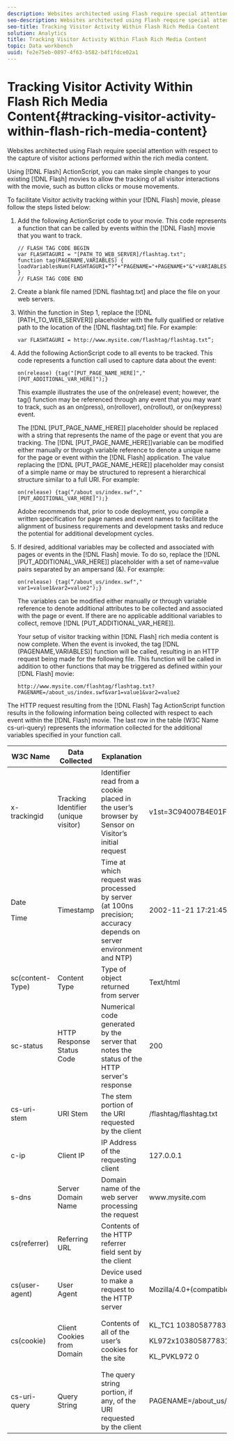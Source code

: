 ```yaml
---
description: Websites architected using Flash require special attention with respect to the capture of visitor actions performed within the rich media content.
seo-description: Websites architected using Flash require special attention with respect to the capture of visitor actions performed within the rich media content.
seo-title: Tracking Visitor Activity Within Flash Rich Media Content
solution: Analytics
title: Tracking Visitor Activity Within Flash Rich Media Content
topic: Data workbench
uuid: fe2e75eb-0897-4f63-b582-b4f1fdce02a1
---
```


# Tracking Visitor Activity Within Flash Rich Media Content{#tracking-visitor-activity-within-flash-rich-media-content}

Websites architected using Flash require special attention with respect to the capture of visitor actions performed within the rich media content.

 Using [!DNL Flash] ActionScript, you can make simple changes to your existing [!DNL Flash] movies to allow the tracking of all visitor interactions with the movie, such as button clicks or mouse movements.

To facilitate Visitor activity tracking within your [!DNL Flash] movie, please follow the steps listed below: 

1. Add the following ActionScript code to your movie. This code represents a function that can be called by events within the [!DNL Flash] movie that you want to track.

   ```
   // FLASH TAG CODE BEGIN 
   var FLASHTAGURI = "[PATH_TO_WEB_SERVER]/flashtag.txt"; 
   function tag(PAGENAME,VARIABLES) { 
   loadVariablesNum(FLASHTAGURI+”?”+"PAGENAME="+PAGENAME+"&"+VARIABLES,0); 
   } 
   // FLASH TAG CODE END
   ```

1. Create a blank file named [!DNL flashtag.txt] and place the file on your web servers.
1. Within the function in Step 1, replace the [!DNL [PATH_TO_WEB_SERVER]] placeholder with the fully qualified or relative path to the location of the [!DNL flashtag.txt] file. For example:

   ```
   var FLASHTAGURI = http://www.mysite.com/flashtag/flashtag.txt”;
   ```

1. Add the following ActionScript code to all events to be tracked. This code represents a function call used to capture data about the event:

   ```
   on(release) {tag("[PUT_PAGE_NAME_HERE]","[PUT_ADDITIONAL_VAR_HERE]");}
   ```

   This example illustrates the use of the on(release) event; however, the tag() function may be referenced through any event that you may want to track, such as an on(press), on(rollover), on(rollout), or on(keypress) event.

   The [!DNL [PUT_PAGE_NAME_HERE]] placeholder should be replaced with a string that represents the name of the page or event that you are tracking. The [!DNL [PUT_PAGE_NAME_HERE]]variable can be modified either manually or through variable reference to denote a unique name for the page or event within the [!DNL Flash] application. The value replacing the [!DNL [PUT_PAGE_NAME_HERE]] placeholder may consist of a simple name or may be structured to represent a hierarchical structure similar to a full URI. For example:

   ```
   on(release) {tag(“/about_us/index.swf","[PUT_ADDITIONAL_VAR_HERE]");}
   ```

   Adobe recommends that, prior to code deployment, you compile a written specification for page names and event names to facilitate the alignment of business requirements and development tasks and reduce the potential for additional development cycles. 

1. If desired, additional variables may be collected and associated with pages or events in the [!DNL Flash] movie. To do so, replace the [!DNL [PUT_ADDITIONAL_VAR_HERE]] placeholder with a set of name=value pairs separated by an ampersand (&). For example:

   ```
   on(release) {tag(“/about_us/index.swf"," var1=value1&var2=value2");}
   ```

   The variables can be modified either manually or through variable reference to denote additional attributes to be collected and associated with the page or event. If there are no applicable additional variables to collect, remove [!DNL [PUT_ADDITIONAL_VAR_HERE]].

   Your setup of visitor tracking within [!DNL Flash] rich media content is now complete. When the event is invoked, the tag [!DNL (PAGENAME,VARIABLES)] function will be called, resulting in an HTTP request being made for the following file. This function will be called in addition to other functions that may be triggered as defined within your [!DNL Flash] movie:

   ```
   http://www.mysite.com/flashtag/flashtag.txt?PAGENAME=/about_us/index.swf&var1=value1&var2=value2
   ```

The HTTP request resulting from the [!DNL Flash] Tag ActionScript function results in the following information being collected with respect to each event within the [!DNL Flash] movie. The last row in the table (W3C Name cs-uri-query) represents the information collected for the additional variables specified in your function call.

<table id="table_A7ED9D38F36B4405947B2F48EA94D3C4"> 
 <thead> 
  <tr> 
   <th colname="col1" class="entry"> W3C Name </th> 
   <th colname="col2" class="entry"> Data Collected </th> 
   <th colname="col3" class="entry"> Explanation </th> 
   <th colname="col4" class="entry"> Example </th> 
  </tr> 
 </thead>
 <tbody> 
  <tr> 
   <td colname="col1"> x-trackingid </td> 
   <td colname="col2"> Tracking Identifier (unique visitor) </td> 
   <td colname="col3"> Identifier read from a cookie placed in the user’s browser by <span class="wintitle"> Sensor </span> on Visitor’s initial request </td> 
   <td colname="col4"> v1st=3C94007B4E01F9C2 </td> 
  </tr> 
  <tr> 
   <td colname="col1"> <p>Date </p> <p>Time </p> </td> 
   <td colname="col2"> Timestamp </td> 
   <td colname="col3"> Time at which request was processed by server (at 100ns precision; accuracy depends on server environment and NTP) </td> 
   <td colname="col4"> 2002-11-21 17:21:45.123 </td> 
  </tr> 
  <tr> 
   <td colname="col1"> sc(content-Type) </td> 
   <td colname="col2"> Content Type </td> 
   <td colname="col3"> Type of object returned from server </td> 
   <td colname="col4"> Text/html </td> 
  </tr> 
  <tr> 
   <td colname="col1"> sc-status </td> 
   <td colname="col2"> HTTP Response Status Code </td> 
   <td colname="col3"> Numerical code generated by the server that notes the status of the HTTP server's response </td> 
   <td colname="col4"> 200 </td> 
  </tr> 
  <tr> 
   <td colname="col1"> cs-uri-stem </td> 
   <td colname="col2"> URI Stem </td> 
   <td colname="col3"> The stem portion of the URI requested by the client </td> 
   <td colname="col4"> /flashtag/flashtag.txt </td> 
  </tr> 
  <tr> 
   <td colname="col1"> c-ip </td> 
   <td colname="col2"> Client IP </td> 
   <td colname="col3"> IP Address of the requesting client </td> 
   <td colname="col4"> 127.0.0.1 </td> 
  </tr> 
  <tr> 
   <td colname="col1"> s-dns </td> 
   <td colname="col2"> Server Domain Name </td> 
   <td colname="col3"> Domain name of the web server processing the request </td> 
   <td colname="col4"> www.mysite.com </td> 
  </tr> 
  <tr> 
   <td colname="col1"> cs(referrer) </td> 
   <td colname="col2"> Referring URL </td> 
   <td colname="col3"> Contents of the HTTP referrer field sent by the client </td> 
   <td colname="col4"></td> 
  </tr> 
  <tr> 
   <td colname="col1"> cs(user-agent) </td> 
   <td colname="col2"> User Agent </td> 
   <td colname="col3"> Device used to make a request to the HTTP server </td> 
   <td colname="col4"> Mozilla/4.0+(compatible;+MSIE+6.0; +Windows+NT+5.1) </td> 
  </tr> 
  <tr> 
   <td colname="col1"> cs(cookie) </td> 
   <td colname="col2"> Client Cookies from Domain </td> 
   <td colname="col3"> Contents of all of the user’s cookies for the site </td> 
   <td colname="col4"> <p>KL_TC1 1038058778312 </p> <p>KL972x1038058778312282052 </p> <p>KL_PVKL972 0 </p> </td> 
  </tr> 
  <tr> 
   <td colname="col1"> cs-uri-query </td> 
   <td colname="col2"> Query String </td> 
   <td colname="col3"> The query string portion, if any, of the URI requested by the client </td> 
   <td colname="col4"> PAGENAME=/about_us/index.swf&amp;var1=value1&amp;var2=value2 </td> 
  </tr> 
 </tbody> 
</table>

